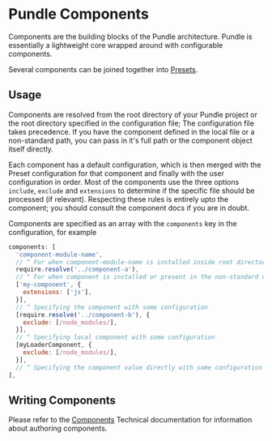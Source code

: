 # Pundle Components

Components are the building blocks of the Pundle architecture. Pundle is essentially a lightweight core wrapped around with configurable components.

Several components can be joined together into [Presets](./presets.md).

## Usage

Components are resolved from the root directory of your Pundle project or the root directory specified in the configuration file; The configuration file takes precedence. If you have the component defined in the local file or a non-standard path, you can pass in it's full path or the component object itself directly.

Each component has a default configuration, which is then merged with the Preset configuration for that component and finally with the user configuration in order. Most of the components use the three options `include`, `exclude` and `extensions` to determine if the specific file should be processed (if relevant). Respecting these rules is entirely upto the component; you should consult the component docs if you are in doubt.

Components are specified as an array with the `components` key in the configuration, for example

```js
components: [
  'component-module-name',
  // ^ For when component-module-name is installed inside root directory
  require.resolve('../component-a'),
  // ^ For when component is installed or present in the non-standard directory
  ['my-component', {
    extensions: ['js'],
  }],
  // ^ Specifying the component with some configuration
  [require.resolve('../component-b'), {
    exclude: [/node_modules/],
  }],
  // ^ Specifying local component with some configuration
  [myLoaderComponent, {
    exclude: [/node_modules/],
  }],
  // ^ Specifying the component value directly with some configuration
],
```

## Writing Components

Please refer to the [Components](../technical/components.md) Technical documentation for information about authoring components.

